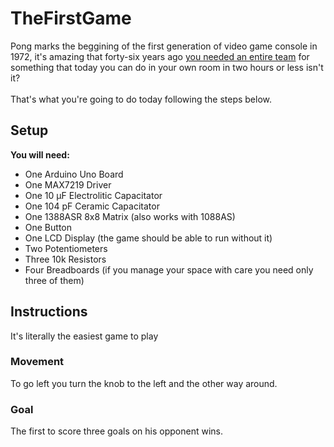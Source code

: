 # TheFirstGame
Pong marks the beggining of the first generation of video game console in 1972, it's amazing that forty-six years ago [you needed an entire
team](https://en.wikipedia.org/wiki/Pong) for something that today you can do in your own room in two hours or less isn't it?\
\
That's what you're going to do today following the steps below.

## Setup
  **You will need:**
  - One Arduino Uno Board
  - One MAX7219 Driver
  - One 10 µF Electrolitic Capacitator
  - One 104 pF Ceramic Capacitator
  - One 1388ASR 8x8 Matrix (also works with 1088AS)  
  - One Button
  - One LCD Display (the game should be able to run without it)
  - Two Potentiometers
  - Three 10k Resistors
  - Four Breadboards (if you manage your space with care you need only three of them)
## Instructions
It's literally the easiest game to play
### Movement
To go left you turn the knob to the left and the other way around.
### Goal
The first to score three goals on his opponent wins.
